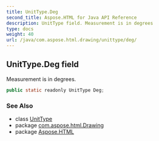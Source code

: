 ```yaml
---
title: UnitType.Deg
second_title: Aspose.HTML for Java API Reference
description: UnitType field. Measurement is in degrees
type: docs
weight: 40
url: /java/com.aspose.html.drawing/unittype/deg/
---
```

## UnitType.Deg field

Measurement is in degrees.

```java
public static readonly UnitType Deg;
```

### See Also

* class [UnitType](../)
* package [com.aspose.html.Drawing](../../unittype/)
* package [Aspose.HTML](../../../)
